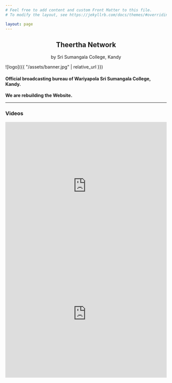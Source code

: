 ```yaml
---
# Feel free to add content and custom Front Matter to this file.
# To modify the layout, see https://jekyllrb.com/docs/themes/#overriding-theme-defaults

layout: page
---
```

<h2 align="center">Theertha Network</h2>
<p align="center">by Sri Sumangala College, Kandy</p>

![logo]({{ "/assets/banner.jpg" | relative_url }})

<h4>Official broadcasting bureau of Wariyapola Sri Sumangala College, Kandy.</h4>
<strong>We are rebuilding the Website.</strong>
<hr>
<h3>Videos</h3>
<iframe width="100%" height="400px" src="https://www.youtube.com/embed/dY7V65Nxv3c" frameborder="0" allow="accelerometer; autoplay; encrypted-media; gyroscope; picture-in-picture" allowfullscreen></iframe>
<iframe width="100%" height="400px" src="https://www.youtube.com/embed/oloFvMlMKtY" frameborder="0" allow="accelerometer; autoplay; encrypted-media; gyroscope; picture-in-picture" allowfullscreen></iframe>
